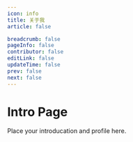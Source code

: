 ```yaml
---
icon: info
title: 关于我
article: false

breadcrumb: false
pageInfo: false
contributor: false
editLink: false
updateTime: false
prev: false
next: false
---
```


# Intro Page

Place your introducation and profile here.
